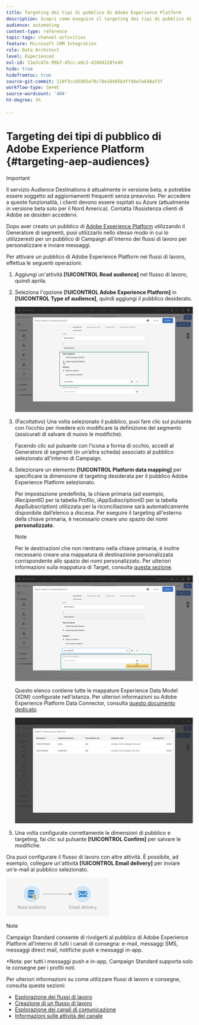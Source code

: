 ```yaml
---
title: Targeting dei tipi di pubblico di Adobe Experience Platform
description: Scopri come eseguire il targeting dei tipi di pubblico di Adobe Experience Platform all’interno dei flussi di lavoro.
audience: automating
content-type: reference
topic-tags: channel-activities
feature: Microsoft CRM Integration
role: Data Architect
level: Experienced
exl-id: 11e2cd7e-99b7-45cc-a0c2-41049128fe49
hide: true
hidefromtoc: true
source-git-commit: 110f3ccb5865e70c78e18485b4ff4ba7a648af3f
workflow-type: tm+mt
source-wordcount: '404'
ht-degree: 3%

---
```


# Targeting dei tipi di pubblico di Adobe Experience Platform {#targeting-aep-audiences}

>[!IMPORTANT]
>
>Il servizio Audience Destinations è attualmente in versione beta, e potrebbe essere soggetto ad aggiornamenti frequenti senza preavviso. Per accedere a queste funzionalità, i clienti devono essere ospitati su Azure (attualmente in versione beta solo per il Nord America). Contatta l’Assistenza clienti di Adobe se desideri accedervi.

Dopo aver creato un pubblico di [Adobe Experience Platform](../../integrating/using/aep-about-audience-destinations-service.md) utilizzando il Generatore di segmenti, puoi utilizzarlo nello stesso modo in cui lo utilizzeresti per un pubblico di Campaign all&#39;interno dei flussi di lavoro per personalizzare e inviare messaggi.

Per attivare un pubblico di Adobe Experience Platform nei flussi di lavoro, effettua le seguenti operazioni:

1. Aggiungi un&#39;attività **[!UICONTROL Read audience]** nel flusso di lavoro, quindi aprila.

1. Seleziona l&#39;opzione **[!UICONTROL Adobe Experience Platform]** in **[!UICONTROL Type of audience]**, quindi aggiungi il pubblico desiderato.

   ![](assets/aep_wkf_readaudience.png)

1. (Facoltativo) Una volta selezionato il pubblico, puoi fare clic sul pulsante con l’occhio per rivedere e/o modificare la definizione del segmento (assicurati di salvare di nuovo le modifiche).

   Facendo clic sul pulsante con l’icona a forma di occhio, accedi al Generatore di segmenti (in un’altra scheda) associato al pubblico selezionato all’interno di Campaign.

1. Selezionare un elemento **[!UICONTROL Platform data mapping]** per specificare la dimensione di targeting desiderata per il pubblico Adobe Experience Platform selezionato.

   Per impostazione predefinita, la chiave primaria (ad esempio, iRecipientID per la tabella Profilo, iAppSubscriptionID per la tabella AppSubscription) utilizzata per la riconciliazione sarà automaticamente disponibile dall’elenco a discesa. Per eseguire il targeting all&#39;esterno della chiave primaria, è necessario creare uno spazio dei nomi **personalizzato**.

   >[!NOTE]
   >
   >Per le destinazioni che non rientrano nella chiave primaria, è inoltre necessario creare una mappatura di destinazione personalizzata corrispondente allo spazio dei nomi personalizzato. Per ulteriori informazioni sulla mappatura di Target, consulta [questa sezione](../../administration/using/target-mappings-in-campaign.md).

   ![](assets/aep_wkf_readaudience_namespace.png)

   Questo elenco contiene tutte le mappature Experience Data Model (XDM) configurate nell’istanza. Per ulteriori informazioni su Adobe Experience Platform Data Connector, consulta [questo documento dedicato](../../integrating/using/aep-about-data-connector.md).

   ![](assets/aep_wkf_readaudience_namespace2.png)

1. Una volta configurate correttamente le dimensioni di pubblico e targeting, fai clic sul pulsante **[!UICONTROL Confirm]** per salvare le modifiche.

Ora puoi configurare il flusso di lavoro con altre attività. È possibile, ad esempio, collegare un&#39;attività **[!UICONTROL Email delivery]** per inviare un&#39;e-mail al pubblico selezionato.

![](assets/aep_wkf_email.png)

>[!NOTE]
>
>Campaign Standard consente di rivolgerti al pubblico di Adobe Experience Platform all’interno di tutti i canali di consegna: e-mail, messaggi SMS, messaggi direct mail, notifiche push e messaggi in-app.
>
>*Nota: per tutti i messaggi push e in-app, Campaign Standard supporta solo le consegne per i profili noti.

Per ulteriori informazioni su come utilizzare flussi di lavoro e consegne, consulta queste sezioni:

* [Esplorazione dei flussi di lavoro](../../automating/using/get-started-workflows.md)
* [Creazione di un flusso di lavoro](../../automating/using/building-a-workflow.md)
* [Esplorazione dei canali di comunicazione](../../channels/using/get-started-communication-channels.md)
* [Informazioni sulle attività del canale](../../automating/using/about-channel-activities.md)
